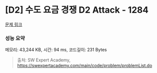 # [D2] 수도 요금 경쟁 D2 Attack - 1284 

[문제 링크](https://swexpertacademy.com/main/code/problem/problemDetail.do?contestProbId=AV189xUaI8UCFAZN) 

### 성능 요약

메모리: 43,244 KB, 시간: 94 ms, 코드길이: 231 Bytes



> 출처: SW Expert Academy, https://swexpertacademy.com/main/code/problem/problemList.do